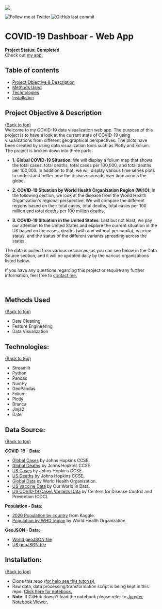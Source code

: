 <img src="https://d2jx2rerrg6sh3.cloudfront.net/image-handler/ts/20200420091641/ri/674/picture/2020/4/%40shutterstock_1647268288.jpg">

<!-- Add buttons here -->
![Follow me at Twitter](https://img.shields.io/twitter/follow/NMashinchi?style=social)
![GitHub last commit](https://img.shields.io/github/last-commit/navido89/covid19-dashboard-dataviz)

# COVID-19 Dashboar - Web App
**Project Status: Completed**
<br>
Check out <a href="https://share.streamlit.io/navido89/covid19-dashboard-dataviz/app.py" target="_blank">my app.</a>

## Table of contents
- [Project Objective & Description](#project-objective-description)
- [Methods Used](#methods-used)
- [Technologies](#technologies)
- [Installation](#installation)

## Project Objective & Description
[(Back to top)](#table-of-contents)
<br>
Welcome to my COVID-19 data visualization web app. The purpose of this project is to have a look at the current state of COVID-19 using visualizations from different geographical perspectives. The plots have been created by using data visualization tools such as Plotly and Folium. The project is broken down into three parts.

+ **1. Global COVID-19 Situation**: We will display a folium map that shows the total cases, total deaths, total cases per 100,000, and total deaths per 100,000. In addition to that, we will display various time series plots to understand better how the disease spreads over time across the globe.

+ **2. COVID-19 Situation by World Health Organization Region (WHO)**: In the following section, we look at the disease from the World Health Organization's regional perspective. We will compare the different regions based on their total cases, total deaths, total cases per 100 million and total deaths per 100 million deaths.

+ **3. COVID-19 Situation in the United States**: Last but not least, we pay our attention to the United States and explore the current situation in the US based on the cases, deaths (with and without per capita), vaccine status, and the status of the different variants spreading across the states.

The data is pulled from various resources, as you can see below in the Data Source section, and it will be updated daily by the various organizations listed below.

If you have any questions regarding this project or require any further information, feel free to <a href="https://www.navidma.com/contact" target="_blank">contact me.</a>

<br>

## Methods Used
[(Back to top)](#table-of-contents)
+ Data Cleaning
+ Feature Engineering
+ Data Visualization

## Technologies:
[(Back to top)](#table-of-contents)
+ Streamlit
+ Python
+ Pandas 
+ NumPy 
+ GeoPandas
+ Folium
+ Plotly 
+ Branca 
+ Jinja2
+ Date

## Data Source:
[(Back to top)](#table-of-contents)


**COVID-19 - Data:**            
+ [Global Cases](https://raw.githubusercontent.com/CSSEGISandData/COVID19/master/csse_covid_19_data/csse_covid_19_time_series/time_series_covid19_confirmed_global.csv) by Johns Hopkins CCSE.
+ [Global Deaths](https://raw.githubusercontent.com/CSSEGISandData/COVID19/master/csse_covid_19_data/csse_covid_19_time_series/time_series_covid19_deaths_global.csv) by Johns Hopkins CCSE.
+ [US Cases](https://raw.githubusercontent.com/CSSEGISandData/COVID-19/master/csse_covid_19_data/csse_covid_19_time_series/time_series_covid19_confirmed_US.csv) by Johns Hopkins CCSE.
+ [US Deaths](https://raw.githubusercontent.com/CSSEGISandData/COVID-19/master/csse_covid_19_data/csse_covid_19_time_series/time_series_covid19_deaths_US.csv) by Johns Hopkins CCSE.
+ [Global Data](https://covid19.who.int/WHO-COVID-19-global-data.csv) by World Health Organization.
+ [US Vaccine Data](https://raw.githubusercontent.com/owid/covid-19-data/master/public/data/vaccinations/us_state_vaccinations.csv) by Our World in Data.
+ [US COVID-19 Cases Variants Data](https://www.cdc.gov/coronavirus/2019-ncov/downloads/transmission/03112021_Web-UpdateCSV-TABLE.csv) by Centers for Disease Control and Prevention (CDC).

**Population - Data:**
+ [2020 Population by country](https://www.kaggle.com/tanuprabhu/population-by-country-2020?select=population_by_country_2020.csv) from Kaggle.
+ [Population by WHO region](https://apps.who.int/gho/athena/data/xmart.csv?target=GHO/WHS9_86,WHS9_88,WHS9_89,WHS9_92,WHS9_96,WHS9_97,WHS9_90&profile=crosstable&filter=COUNTRY:-;REGION:*&x-sideaxis=REGION&x-topaxis=GHO;YEAR) by World Health Organization.
        
**GeoJSON - Data:**
+ [World geoJSON file](https://raw.githubusercontent.com/python-visualization/folium/master/examples/data/world-countries.json)
+ [US geoJSON file](https://raw.githubusercontent.com/python-visualization/folium/master/examples/data/us-states.json)

## Installation:
[(Back to top)](#table-of-contents)
+ Clone this repo <a href="https://docs.github.com/en/free-pro-team@latest/github/creating-cloning-and-archiving-repositories/cloning-a-repository" target="_blank">(for help see this tutorial).</a>
+ Raw data, data processing/transformation script is being kept in this repo. <a href="https://github.com/navido89/Police_Force_US/blob/main/Police%20Force%20Project.ipynb" target="_blank">Click here for notebook.</a>
+ **Note**: If GitHub doesn't load the notebook please refer to <a href="https://nbviewer.jupyter.org/github/navido89/Police_Force_US/blob/main/Police%20Force%20Project.ipynb" target="_blank">Jupyter Notebook Viewer.</a>
